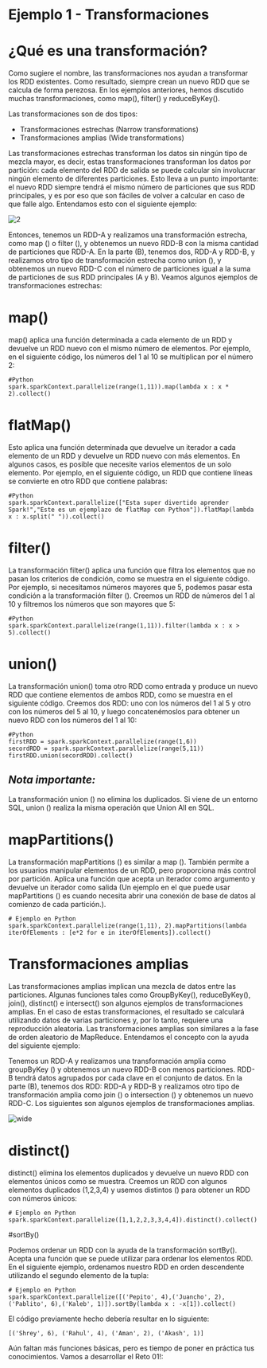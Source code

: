 # Ejemplo 1 - Transformaciones

# ¿Qué es una transformación?

Como sugiere el nombre, las transformaciones nos ayudan a transformar los RDD existentes. Como resultado, siempre crean un nuevo RDD que se calcula de forma perezosa. En los ejemplos anteriores, hemos discutido muchas transformaciones, como map(), filter() y reduceByKey().

Las transformaciones son de dos tipos:

- Transformaciones estrechas (Narrow transformations)
- Transformaciones amplias (Wide transformations)
 
Las transformaciones estrechas transforman los datos sin ningún tipo de mezcla mayor, es decir, estas transformaciones transforman los datos por partición: cada elemento del RDD de salida se puede calcular sin involucrar ningún elemento de diferentes particiones. Esto lleva a un punto importante: el nuevo RDD siempre tendrá el mismo número de particiones que sus RDD principales, y es por eso que son fáciles de volver a calcular en caso de que falle algo. Entendamos esto con el siguiente ejemplo:

![2](assets/2.png)

Entonces, tenemos un RDD-A y realizamos una transformación estrecha, como map () o filter (), y obtenemos un nuevo RDD-B con la misma cantidad de particiones que RDD-A. En la parte (B), tenemos dos, RDD-A y RDD-B, y realizamos otro tipo de transformación estrecha como union (), y obtenemos un nuevo RDD-C con el número de particiones igual a la suma de particiones de sus RDD principales (A y B). Veamos algunos ejemplos de transformaciones estrechas:

# map()

map() aplica una función determinada a cada elemento de un RDD y devuelve un RDD nuevo con el mismo número de elementos. Por ejemplo, en el siguiente código, los números del 1 al 10 se multiplican por el número 2:

```
#Python
spark.sparkContext.parallelize(range(1,11)).map(lambda x : x * 2).collect()
```

# flatMap()

Esto aplica una función determinada que devuelve un iterador a cada elemento de un RDD y devuelve un RDD nuevo con más elementos. En algunos casos, es posible que necesite varios elementos de un solo elemento. Por ejemplo, en el siguiente código, un RDD que contiene líneas se convierte en otro RDD que contiene palabras:

```
#Python
spark.sparkContext.parallelize(["Esta super divertido aprender Spark!","Este es un ejemplazo de flatMap con Python"]).flatMap(lambda x : x.split(" ")).collect()
```

# filter()

La transformación filter() aplica una función que filtra los elementos que no pasan los criterios de condición, como se muestra en el siguiente código. Por ejemplo, si necesitamos números mayores que 5, podemos pasar esta condición a la transformación filter (). Creemos un RDD de números del 1 al 10 y filtremos los números que son mayores que 5:

```
#Python
spark.sparkContext.parallelize(range(1,11)).filter(lambda x : x > 5).collect()
```

# union()

La transformación union() toma otro RDD como entrada y produce un nuevo RDD que contiene elementos de ambos RDD, como se muestra en el siguiente código. Creemos dos RDD: uno con los números del 1 al 5 y otro con los números del 5 al 10, y luego concatenémoslos para obtener un nuevo RDD con los números del 1 al 10:

```
#Python
firstRDD = spark.sparkContext.parallelize(range(1,6))
secordRDD = spark.sparkContext.parallelize(range(5,11))
firstRDD.union(secordRDD).collect()
```
## _Nota importante:_
La transformación union () no elimina los duplicados. Si viene de un entorno SQL, union () realiza la misma operación que Union All en SQL.

# mapPartitions()

La transformación mapPartitions () es similar a map (). También permite a los usuarios manipular elementos de un RDD, pero proporciona más control por partición. Aplica una función que acepta un iterador como argumento y devuelve un iterador como salida (Un ejemplo en el que puede usar mapPartitions () es cuando necesita abrir una conexión de base de datos al comienzo de cada partición.).

```
# Ejemplo en Python
spark.sparkContext.parallelize(range(1,11), 2).mapPartitions(lambda iterOfElements : [e*2 for e in iterOfElements]).collect()
```

# Transformaciones amplias

Las transformaciones amplias implican una mezcla de datos entre las particiones. Algunas funciones tales como GroupByKey(), reduceByKey(), join(), distinct() e intersect() son algunos ejemplos de transformaciones amplias. En el caso de estas transformaciones, el resultado se calculará utilizando datos de varias particiones y, por lo tanto, requiere una reproducción aleatoria. Las transformaciones amplias son similares a la fase de orden aleatorio de MapReduce. Entendamos el concepto con la ayuda del siguiente ejemplo:

Tenemos un RDD-A y realizamos una transformación amplia como groupByKey () y obtenemos un nuevo RDD-B con menos particiones. RDD-B tendrá datos agrupados por cada clave en el conjunto de datos. En la parte (B), tenemos dos RDD: RDD-A y RDD-B y realizamos otro tipo de transformación amplia como join () o intersection () y obtenemos un nuevo RDD-C. Los siguientes son algunos ejemplos de transformaciones amplias.

![wide](assets/wide.png)

# distinct()

distinct() elimina los elementos duplicados y devuelve un nuevo RDD con elementos únicos como se muestra. Creemos un RDD con algunos elementos duplicados (1,2,3,4) y usemos distintos () para obtener un RDD con números únicos:

```
# Ejemplo en Python
spark.sparkContext.parallelize([1,1,2,2,3,3,4,4]).distinct().collect()
```

#sortBy()

Podemos ordenar un RDD con la ayuda de la transformación sortBy(). Acepta una función que se puede utilizar para ordenar los elementos RDD. En el siguiente ejemplo, ordenamos nuestro RDD en orden descendente utilizando el segundo elemento de la tupla:

```
# Ejemplo en Python
spark.sparkContext.parallelize([('Pepito', 4),('Juancho', 2),('Pablito', 6),('Kaleb', 1)]).sortBy(lambda x : -x[1]).collect()
```

El código previamente hecho debería resultar en lo siguiente:

```
[('Shrey', 6), ('Rahul', 4), ('Aman', 2), ('Akash', 1)]
```

Aún faltan más funciones básicas, pero es tiempo de poner en práctica tus conocimientos. Vamos a desarrollar el Reto 01!:

